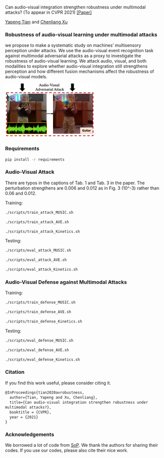 Can audio-visual integration strengthen robustness under multimodal attacks? (To appear in CVPR 2021) [[Paper]](https://arxiv.org/pdf/2104.02000.pdf)

[Yapeng Tian](http://yapengtian.org/) and [Chenliang Xu](https://www.cs.rochester.edu/~cxu22/) 


### Robustness of audio-visual learning under multimodal attacks

we propose to make a systematic study on machines’ multisensory perception under attacks. We
use the audio-visual event recognition task against multimodal adversarial attacks as a proxy to investigate the robustness of audio-visual learning. We attack audio, visual,
and both modalities to explore whether audio-visual integration still strengthens perception and how different fusion
mechanisms affect the robustness of audio-visual models.

![image](doc/attack_fig.png)

### Requirements

```bash
pip install -r requirements
```
### Audio-Visual Attack
There are typos in the captions of Tab. 1 and Tab. 3 in the paper. The perturbation strengthens are 0.006 and 0.012 as in Fig. 3 (10^-3) rather than 0.06 and 0.012.

Training:


```bash
./scripts/train_attack_MUSIC.sh
```

```bash
./scripts/train_attack_AVE.sh
```

```bash
./scripts/train_attack_Kinetics.sh
```

Testing: 

```bash
./scripts/eval_attack_MUSIC.sh
```

```bash
./scripts/eval_attack_AVE.sh
```


```bash
./scripts/eval_attack_Kinetics.sh
```


### Audio-Visual Defense against Multimodal Attacks 

Training:

```bash
./scripts/train_defense_MUSIC.sh
```

```bash
./scripts/train_defense_AVE.sh
```

```bash
./scripts/train_defense_Kinetics.sh
```

Testing: 

```bash
./scripts/eval_defense_MUSIC.sh
```

```bash
./scripts/eval_defense_AVE.sh
```


```bash
./scripts/eval_defense_Kinetics.sh
```


### Citation

If you find this work useful, please consider citing it.

<pre><code>@InProceedings{tian2020avrobustness,
  author={Tian, Yapeng and Xu, Chenliang},
  title={Can audio-visual integration strengthen robustness under multimodal attacks?},
  booktitle = {CVPR},
  year = {2021}
}
</code></pre>


 
 ### Acknowledgements
 
We borrowed a lot of code from [SoP](https://github.com/hangzhaomit/Sound-of-Pixels). We thank the authors for sharing their codes. If you use our codes, please also cite their nice work.
